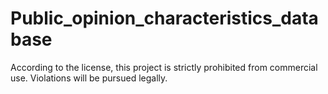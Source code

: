 # Public_opinion_characteristics_database
According to the license, this project is strictly prohibited from commercial use. Violations will be pursued legally.
